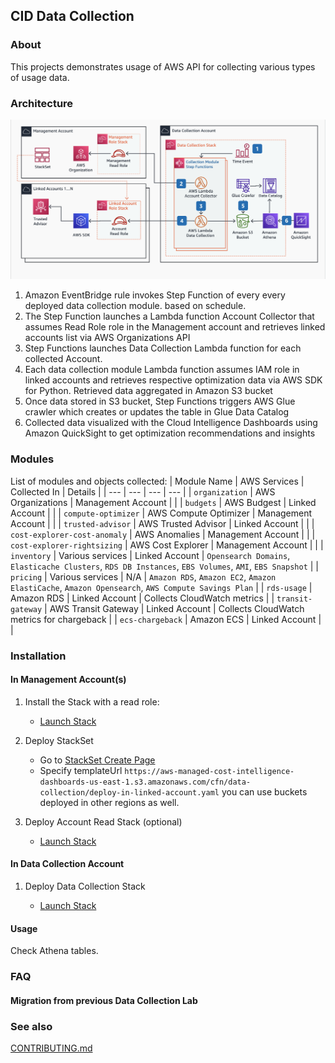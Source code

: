 ## CID Data Collection

### About

This projects demonstrates usage of AWS API for collecting various types of usage data.

### Architecture

![Architecture](/data-collection/images/archi.png)

1. Amazon EventBridge rule invokes Step Function of every every deployed data collection module. based on schedule.
2. The Step Function launches a Lambda function Account Collector that assumes Read Role role in the Management account and retrieves linked accounts list via AWS Organizations API
3. Step Functions launches Data Collection Lambda function for each collected Account.
4. Each data collection module Lambda function assumes IAM role in linked accounts and retrieves respective optimization data via AWS SDK for Python. Retrieved data aggregated in Amazon S3 bucket
5. Once data stored in S3 bucket, Step Functions triggers AWS Glue crawler which creates or updates the table in Glue Data Catalog
6. Collected data visualized with the Cloud Intelligence Dashboards using Amazon QuickSight to get optimization recommendations and insights


### Modules
List of modules and objects collected:
| Module Name                  | AWS Services          | Collected In        | Details  |
| ---                          |  ---                  | ---                 | ---      |
| `organization`               | AWS Organizations     | Management Account  |          |
| `budgets`                    | AWS Budgest           | Linked Account      |          |
| `compute-optimizer`          | AWS Compute Optimizer | Management Account  |          |
| `trusted-advisor`            | AWS Trusted Advisor   | Linked Account      |          |
| `cost-explorer-cost-anomaly` | AWS Anomalies         | Management Account  |          |
| `cost-explorer-rightsizing`  | AWS Cost Explorer     | Management Account  |          |
| `inventory`                  | Various services      | Linked Account      | `Opensearch Domains`, `Elasticache Clusters`, `RDS DB Instances`, `EBS Volumes`, `AMI`, `EBS Snapshot` |
| `pricing`                    | Various services      | N/A                 | `Amazon RDS`, `Amazon EC2`, `Amazon ElastiCache`, `Amazon Opensearch`, `AWS Compute Savings Plan` |
| `rds-usage`                  |  Amazon RDS           | Linked Account      | Collects CloudWatch metrics |
| `transit-gateway`            |  AWS Transit Gateway  | Linked Account      | Collects CloudWatch metrics for chargeback |
| `ecs-chargeback`             |  Amazon ECS           | Linked Account      |  |



### Installation

#### In Management Account(s)
1. Install the Stack with a read role:
   * [Launch Stack](https://console.aws.amazon.com/cloudformation/home#/stacks/create/review?&templateURL=https://aws-managed-cost-intelligence-dashboards-us-east-1.s3.amazonaws.com/cfn/data-collection/deploy-in-management-account.yaml&stackName=CidDataCollectionManagementAccountRole&param_DataCollectionAccountID=REPLACE%20WITH%20DATA%20COLLECTION%20ACCOUNT%20ID&param_IncludeTAModule=yes&param_IncludeRightsizingModule=no&param_IncludeCostAnomalyModule=yes&param_IncludeInventoryCollectorModule=yes&param_IncludeComputeOptimizerModule=yes&param_IncludeECSChargebackModule=no&param_IncludeRDSUtilizationModule=no&param_IncludeOrgDataModule=yes&param_IncludeBudgetsModule=yes&param_IncludeTransitGatewayModule=no)

2. Deploy StackSet
   * Go to [StackSet Create Page](https://console.aws.amazon.com/cloudformation/home#/stacksets/create)
   * Specify templateUrl `https://aws-managed-cost-intelligence-dashboards-us-east-1.s3.amazonaws.com/cfn/data-collection/deploy-in-linked-account.yaml` you can use buckets deployed in other regions as well.

3. Deploy Account Read Stack (optional)
   * [Launch Stack](https://console.aws.amazon.com/cloudformation/home#/stacks/create/review?&templateURL=https://aws-managed-cost-intelligence-dashboards-us-east-1.s3.amazonaws.com/cfn/data-collection/deploy-in-linked-account.yaml&stackName=CidDataCollectionManagementAccountRole&param_DataCollectionAccountID=REPLACE%20WITH%20DATA%20COLLECTION%20ACCOUNT%20ID&param_IncludeTAModule=yes&param_IncludeRightsizingModule=no&param_IncludeCostAnomalyModule=yes&param_IncludeInventoryCollectorModule=yes&param_IncludeComputeOptimizerModule=yes&param_IncludeECSChargebackModule=no&param_IncludeRDSUtilizationModule=no&param_IncludeOrgDataModule=yes&param_IncludeBudgetsModule=yes&param_IncludeTransitGatewayModule=no)


#### In Data Collection Account

1. Deploy Data Collection Stack

   * [Launch Stack](https://console.aws.amazon.com/cloudformation/home#/stacks/create/review?&templateURL=https://aws-managed-cost-intelligence-dashboards-us-east-1.s3.amazonaws.com/cfn/data-collection/deploy-data-collection.yaml&stackName=CidDataCollectionStack&param_ManagementAccountID=REPLACE%20WITH%20MANAGEMENT%20ACCOUNT%20ID&param_IncludeTAModule=yes&param_IncludeRightsizingModule=no&param_IncludeCostAnomalyModule=yes&param_IncludeInventoryCollectorModule=yes&param_IncludeComputeOptimizerModule=yes&param_IncludeECSChargebackModule=no&param_IncludeRDSUtilizationModule=no&param_IncludeOrgDataModule=yes&param_IncludeBudgetsModule=yes&param_IncludeTransitGatewayModule=no)

#### Usage
Check Athena tables.

### FAQ
#### Migration from previous Data Collection Lab

### See also
[CONTRIBUTING.md](CONTRIBUTING.md)

